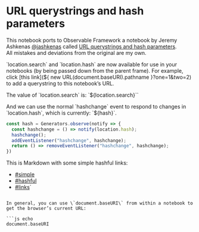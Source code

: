 # URL querystrings and hash parameters


<div class="tip">
  This notebook ports to Observable Framework a notebook by Jeremy Ashkenas
  <a href="https://observablehq.com/@jashkenas" target="_blank" rel="noopener noreferrer">@jashkenas</a> called <a href="https://observablehq.com/@jashkenas/url-querystrings-and-hash-parameters" target="_blank" rel="noopener noreferrer">URL querystrings and hash parameters</a>. <br/>
  All mistakes and deviations from the original are my own.
</div>


\`location.search\` and \`location.hash\` are now available for use in your notebooks (by being passed down from the parent frame). For example, click [this link](${
  new URL(document.baseURI).pathname
}?one=1&two=2) to add a querystring to this notebook’s URL.

The value of \`location.search\` is: \`${location.search}\``


And we can use the normal \`hashchange\` event to respond to changes in \`location.hash\`, which is currently: \`${hash}\`.

```js echo
const hash = Generators.observe(notify => {
  const hashchange = () => notify(location.hash);
  hashchange();
  addEventListener("hashchange", hashchange);
  return () => removeEventListener("hashchange", hashchange);
})
```

This is Markdown with some simple hashful links:

- [#simple](${document.baseURI}#simple) 
- [#hashful](${document.baseURI}#hashful) 
- [#links](${document.baseURI}#links)`
```

In general, you can use \`document.baseURI\` from within a notebook to get the browser’s current URL:

```js echo
document.baseURI
```
